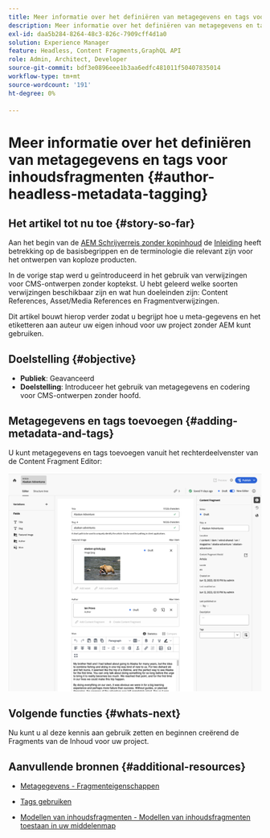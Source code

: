 ```yaml
---
title: Meer informatie over het definiëren van metagegevens en tags voor inhoudsfragmenten
description: Meer informatie over het definiëren van metagegevens en tags voor inhoudsfragmenten
exl-id: daa5b284-8264-48c3-826c-7909cff4d1a0
solution: Experience Manager
feature: Headless, Content Fragments,GraphQL API
role: Admin, Architect, Developer
source-git-commit: bdf3e0896eee1b3aa6edfc481011f50407835014
workflow-type: tm+mt
source-wordcount: '191'
ht-degree: 0%

---
```


# Meer informatie over het definiëren van metagegevens en tags voor inhoudsfragmenten {#author-headless-metadata-tagging}

## Het artikel tot nu toe {#story-so-far}

Aan het begin van de [AEM Schrijverreis zonder kopinhoud](overview.md) de [Inleiding](introduction.md) heeft betrekking op de basisbegrippen en de terminologie die relevant zijn voor het ontwerpen van koploze producten.

In de vorige stap werd u geïntroduceerd in het gebruik van verwijzingen voor CMS-ontwerpen zonder koptekst. U hebt geleerd welke soorten verwijzingen beschikbaar zijn en wat hun doeleinden zijn: Content References, Asset/Media References en Fragmentverwijzingen.

Dit artikel bouwt hierop verder zodat u begrijpt hoe u meta-gegevens en het etiketteren aan auteur uw eigen inhoud voor uw project zonder AEM kunt gebruiken.

## Doelstelling {#objective}

* **Publiek**: Geavanceerd
* **Doelstelling**: Introduceer het gebruik van metagegevens en codering voor CMS-ontwerpen zonder hoofd.

## Metagegevens en tags toevoegen {#adding-metadata-and-tags}

U kunt metagegevens en tags toevoegen vanuit het rechterdeelvenster van de Content Fragment Editor:

![Content Fragment Editor - Alaska Spirits](/help/sites-cloud/administering/content-fragments/assets/cf-authoring-overview.png)

## Volgende functies {#whats-next}

Nu kunt u al deze kennis aan gebruik zetten en beginnen creërend de Fragments van de Inhoud voor uw project.

## Aanvullende bronnen {#additional-resources}

* [Metagegevens - Fragmenteigenschappen](/help/sites-cloud/administering/content-fragments/authoring.md#view-properties-tags)

* [Tags gebruiken](/help/sites-cloud/authoring/sites-console/tags.md)

* [Modellen van inhoudsfragmenten - Modellen van inhoudsfragmenten toestaan in uw middelenmap](/help/sites-cloud/administering/content-fragments/content-fragment-models.md#allowing-content-fragment-models-assets-folder)
